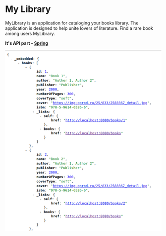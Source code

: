 My Library
===================

MyLibrary is an application for cataloging your books library.
The application is designed to help unite lovers of literature.
Find a rare book among users MyLibrary.

**It's API part - [Spring](https://spring.io/)**

![picture](data/screenshot-8.png)